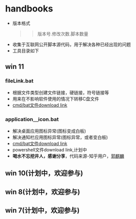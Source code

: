 # handbooks
- 版本格式
  >>版本号.修改次数.脚本数量
- 收集于互联网公开脚本源代码，用于解决各种已经出现的问题
- 工具目录如下
## win 11

### fileLink.bat
+ 根据文件类型创建文件链接，硬链接，符号链接等
+ 用来在不影响软件使用的情况下转移C盘文件
+ [cmd/bat文件download link](https://github.com/lqfy-jhc/system-help-handbooks/blob/main/%E8%B5%A211/fileLink.bat)
### application＿icon.bat

+ 解决桌面应用图标异常(图标变成白板)
+ 解决通知栏应用图标异常(图标异常，或者变白板)
+ [cmd/bat文件download link](https://github.com/lqfy-jhc/handbooks/blob/a99e4b80368f5587c74550afcaba2be052a91d94/%E8%B5%A211/application_icon.bat)
+ powershell文件download link[](),计划中
+ **喝水不忘挖井人，感谢分享**，代码来源-知乎用户，[郭麒麟](https://zhuanlan.zhihu.com/p/72426926)
## win 10(计划中，欢迎参与)
## win 8(计划中，欢迎参与)
## win 7(计划中，欢迎参与)
